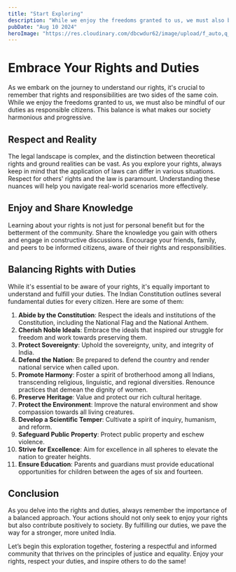 ```yaml
---
title: "Start Exploring"
description: "While we enjoy the freedoms granted to us, we must also be mindful of our duties as responsible citizens. This balance is what makes our society harmonious and progressive."
pubDate: "Aug 10 2024"
heroImage: "https://res.cloudinary.com/dbcwdur62/image/upload/f_auto,q_auto/v1/images/yo9qxtlp3vkd9cqojqer"
---
```


# Embrace Your Rights and Duties

As we embark on the journey to understand our rights, it's crucial to remember that rights and responsibilities are two sides of the same coin. While we enjoy the freedoms granted to us, we must also be mindful of our duties as responsible citizens. This balance is what makes our society harmonious and progressive.

## Respect and Reality

The legal landscape is complex, and the distinction between theoretical rights and ground realities can be vast. As you explore your rights, always keep in mind that the application of laws can differ in various situations. Respect for others' rights and the law is paramount. Understanding these nuances will help you navigate real-world scenarios more effectively.

## Enjoy and Share Knowledge

Learning about your rights is not just for personal benefit but for the betterment of the community. Share the knowledge you gain with others and engage in constructive discussions. Encourage your friends, family, and peers to be informed citizens, aware of their rights and responsibilities.

## Balancing Rights with Duties

While it's essential to be aware of your rights, it's equally important to understand and fulfill your duties. The Indian Constitution outlines several fundamental duties for every citizen. Here are some of them:

1. **Abide by the Constitution**: Respect the ideals and institutions of the Constitution, including the National Flag and the National Anthem.
2. **Cherish Noble Ideals**: Embrace the ideals that inspired our struggle for freedom and work towards preserving them.
3. **Protect Sovereignty**: Uphold the sovereignty, unity, and integrity of India.
4. **Defend the Nation**: Be prepared to defend the country and render national service when called upon.
5. **Promote Harmony**: Foster a spirit of brotherhood among all Indians, transcending religious, linguistic, and regional diversities. Renounce practices that demean the dignity of women.
6. **Preserve Heritage**: Value and protect our rich cultural heritage.
7. **Protect the Environment**: Improve the natural environment and show compassion towards all living creatures.
8. **Develop a Scientific Temper**: Cultivate a spirit of inquiry, humanism, and reform.
9. **Safeguard Public Property**: Protect public property and eschew violence.
10. **Strive for Excellence**: Aim for excellence in all spheres to elevate the nation to greater heights.
11. **Ensure Education**: Parents and guardians must provide educational opportunities for children between the ages of six and fourteen.

## Conclusion

As you delve into the rights and duties, always remember the importance of a balanced approach. Your actions should not only seek to enjoy your rights but also contribute positively to society. By fulfilling our duties, we pave the way for a stronger, more united India.

Let’s begin this exploration together, fostering a respectful and informed community that thrives on the principles of justice and equality. Enjoy your rights, respect your duties, and inspire others to do the same!
